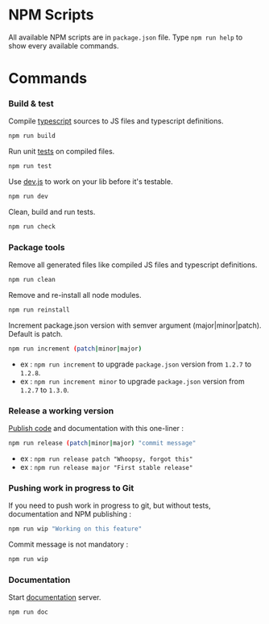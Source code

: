 # NPM Scripts

All available NPM scripts are in `package.json` file.
Type `npm run help` to show every available commands.

# Commands

### Build & test
Compile [typescript](guide/typescript.md) sources to JS files and typescript definitions.
```bash
npm run build
```

Run unit [tests](guide/tests.md) on compiled files.
```bash
npm run test
```

Use [dev.js](guide/tests.md) to work on your lib before it's testable.
```bash
npm run dev
```

Clean, build and run tests.
```bash
npm run check
```


### Package tools

Remove all generated files like compiled JS files and typescript definitions.
```bash
npm run clean
```

Remove and re-install all node modules.
```bash
npm run reinstall
```

Increment package.json version with semver argument (major|minor|patch). Default is patch.
```bash
npm run increment (patch|minor|major)
```

- ex : `npm run increment` to upgrade `package.json` version from `1.2.7` to `1.2.8`.
- ex : `npm run increment minor` to upgrade `package.json` version from `1.2.7` to `1.3.0`.


### Release a working version

[Publish code](guide/publishing.md) and documentation with this one-liner :
```bash
npm run release (patch|minor|major) "commit message"
```

- ex : `npm run release patch "Whoopsy, forgot this"`
- ex : `npm run release major "First stable release"`


### Pushing work in progress to Git

If you need to push work in progress to git, but without tests, documentation and NPM publishing :

```bash
npm run wip "Working on this feature"
```

Commit message is not mandatory :

```bash
npm run wip
```


### Documentation

Start [documentation](guide/documentation.md) server.
```bash
npm run doc
```

